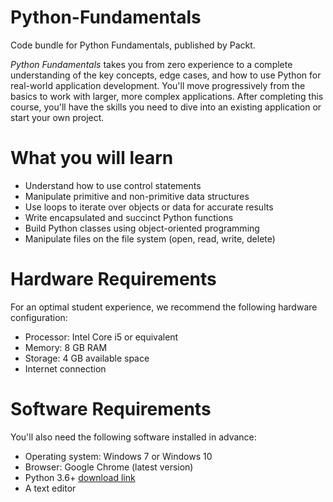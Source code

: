 # Python-Fundamentals
Code bundle for Python Fundamentals, published by Packt.

*Python Fundamentals* takes you from zero experience to a complete understanding of the key concepts, edge cases, and how to use Python for real-world application development. You'll move progressively from the basics to work with larger, more complex applications. After completing this course, you'll have the skills you need to dive into an existing application or start your own project.

# What you will learn
* Understand how to use control statements
* Manipulate primitive and non-primitive data structures
* Use loops to iterate over objects or data for accurate results
* Write encapsulated and succinct Python functions
* Build Python classes using object-oriented programming
* Manipulate files on the file system (open, read, write, delete)

# Hardware Requirements
For an optimal student experience, we recommend the following hardware configuration:
* Processor: Intel Core i5 or equivalent
* Memory: 8 GB RAM
* Storage: 4 GB available space
* Internet connection

# Software Requirements
You'll also need the following software installed in advance:
* Operating system: Windows 7 or Windows 10
* Browser: Google Chrome (latest version)
* Python 3.6+ [download link](https://www.python.org/downloads/windows/)
* A text editor

